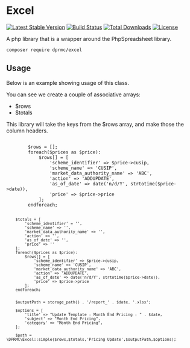# Excel

[![Latest Stable Version](https://poser.pugx.org/dprmc/excel/version)](https://packagist.org/packages/dprmc/excel) [![Build Status](https://travis-ci.org/DPRMC/Excel.svg?branch=master)](https://travis-ci.org/DPRMC/Excel) [![Total Downloads](https://poser.pugx.org/dprmc/excel/downloads)](https://packagist.org/packages/dprmc/excel) [![License](https://poser.pugx.org/dprmc/excel/license)](https://packagist.org/packages/dprmc/excel)  

A php library that is a wrapper around the PhpSpreadsheet library. 

<code>composer require dprmc/excel</code>

## Usage

Below is an example showing usage of this class.

You can see we create a couple of associative arrays:
- $rows
- $totals

This library will take the keys from the $rows array, and make those the column headers.

<code>
        $rows = [];
        foreach($prices as $price):
            $rows[] = [
                'scheme_identifier' => $price->cusip,
                'scheme_name' => 'CUSIP',
                'market_data_authority_name' => 'ABC',
                'action' => 'ADDUPDATE',
                'as_of_date' => date('n/d/Y', strtotime($price->date)),
                'price' => $price->price
            ];
        endforeach;
        
        $totals = [
            'scheme_identifier' = '',
            'scheme_name' => '',
            'market_data_authority_name' => '',
            'action' => '',
            'as_of_date' => '',
            'price' => ''
        ];
        foreach($prices as $price):
            $rows[] = [
                'scheme_identifier' => $price->cusip,
                'scheme_name' => 'CUSIP',
                'market_data_authority_name' => 'ABC',
                'action' => 'ADDUPDATE',
                'as_of_date' => date('n/d/Y', strtotime($price->date)),
                'price' => $price->price
            ];
        endforeach;
        

        $outputPath = storage_path() . '/report_' . $date. '.xlsx';
        
        $options = [
            'title' => "Update Template - Month End Pricing - " . $date,
            'subject' => "Month End Pricing",
            'category' => "Month End Pricing",
        ];

        $path = \DPRMC\Excel::simple($rows,$totals,'Pricing_Update',$outputPath,$options);
</code>
